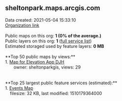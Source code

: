 <h2>sheltonpark.maps.arcgis.com</h2> Data created: 2021-05-04 15:33:10 <br /><a target='new' href='https://sheltonpark.maps.arcgis.com'>Organization link</a><br /><br />Public maps on this org: <b>1 (0% of the average.)</b><br />Public layers on this org: <b>1 </b>(<a target='new' href='https://services.arcgis.com/CYRa3TA3oTUpmlky/ArcGIS/rest/services'>full service list</a>)<br />Estimated storaged used by feature layers: <b>0 MB</b><br /><br />**Top 50 public maps by views:**<br />  1. <a target='new' href='https://www.arcgis.com/home/item.html?id=98655232e55d4b6b957b56196a8441cd'>Map for Elevation App DJH</a> <br />  &nbsp;&nbsp;&nbsp;&nbsp; &nbsp;&nbsp;owner: sheltonparkgis, views: 29<br /><br /><br />**Top 25 largest public feature services (estimated):**<br /> 1. <a target='new' href='https://www.arcgis.com/home/item.html?id=5469d4908def4c448d04d8b9fff5ca86'>Events Map</a><br /> &nbsp;&nbsp;&nbsp;&nbsp;filesize: 32 KB, last modified: 1510179364000<br />
